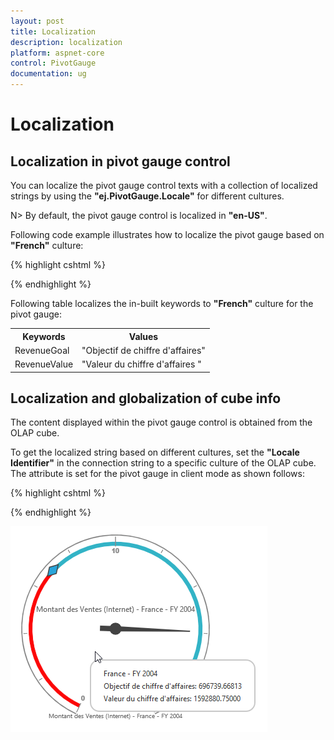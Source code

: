 ```yaml
---
layout: post
title: Localization
description: localization
platform: aspnet-core
control: PivotGauge
documentation: ug
---
```


# Localization

## Localization in pivot gauge control
You can localize the pivot gauge control texts with a collection of localized strings by using the **"ej.PivotGauge.Locale"** for different cultures.
 
N> By default, the pivot gauge control is localized in **"en-US"**.
 
Following code example illustrates how to localize the pivot gauge based on **"French"** culture:

{% highlight cshtml %}

<ej-pivot-gauge id="PivotGauge1" locale="fr-FR"></ej-pivot-gauge>

<script>
    ej.PivotGauge.Locale["fr-FR"] = {
        RevenueGoal: "Objectif de chiffre d'affaires",
        RevenueValue: "Valeur du chiffre d'affaires"
    }
</script>

{% endhighlight %}

Following table localizes the in-built keywords to **"French"** culture for the pivot gauge:

<table>
<tr>
<th>
Keywords</th><th>
Values</th></tr>
<tr>
<td>
RevenueGoal</td><td>
"Objectif de chiffre d'affaires"</td></tr>
<tr>
<td>
RevenueValue</td><td>
"Valeur du chiffre d'affaires "</td></tr>
</table>

## Localization and globalization of cube info

The content displayed within the pivot gauge control is obtained from the OLAP cube.

To get the localized string based on different cultures, set the **"Locale Identifier"** in the connection string to a specific culture of the OLAP cube. The attribute is set for the pivot gauge in client mode as shown follows:

{% highlight cshtml %}

<ej-pivot-gauge id="PivotGauge1" locale="fr-FR">
    <e-data-source catalog="Adventure Works DW 2008 SE" cube="Adventure Works" data="//bi.syncfusion.com/olap/msmdpump.dll;Locale Identifier=1036"></e-data-source>
</ej-pivot-gauge>

{% endhighlight %}

![](Localization-and-Translation-Support_images/Localization.png) 
